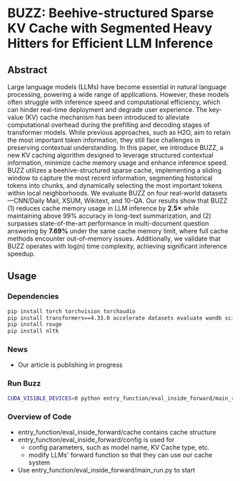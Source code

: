 # BUZZ: Beehive-structured Sparse KV Cache with Segmented Heavy Hitters for Efficient LLM Inference

## Abstract
Large language models (LLMs) have become essential in natural language processing, powering a wide range of applications. However, these models often struggle with inference speed and computational efficiency, which can hinder real-time deployment and degrade user experience. The key-value (KV) cache mechanism has been introduced to alleviate computational overhead during the prefilling and decoding stages of transformer models. While previous approaches, such as H2O, aim to retain the most important token information, they still face challenges in preserving contextual understanding. In this paper, we introduce BUZZ, a new KV caching algorithm designed to leverage structured contextual information, minimize cache memory usage and enhance inference speed. BUZZ utilizes a beehive-structured sparse cache, implementing a sliding window to capture the most recent information, segmenting historical tokens into chunks, and dynamically selecting the most important tokens within local neighborhoods. We evaluate BUZZ on four real-world datasets—CNN/Daily Mail, XSUM, Wikitext, and 10-QA. Our results show that BUZZ (1) reduces cache memory usage in LLM inference by **2.5×** while maintaining above 99% accuracy in long-text summarization, and (2) surpasses state-of-the-art performance in multi-document question answering by **7.69%** under the same cache memory limit, where full cache methods encounter out-of-memory issues. Additionally, we validate that BUZZ operates with log(n) time complexity, achieving significant inference speedup.

## Usage
### Dependencies

```bash
pip install torch torchvision torchaudio
pip install transformers==4.33.0 accelerate datasets evaluate wandb scikit-learn scipy sentencepiece
pip install rouge
pip install nltk
```

### News
- Our article is publishing in progress

### Run Buzz

```bash
CUDA_VISIBLE_DEVICES=0 python entry_function/eval_inside_forward/main_run.py
```

### Overview of Code
- entry_function/eval_inside_forward/cache contains cache structure
- entry_function/eval_inside_forward/config is used for 
  - config parameters, such as model name, KV Cache type, etc.
  - modify LLMs' forward function so that they can use our cache system
- Use entry_function/eval_inside_forward/main_run.py to start
  